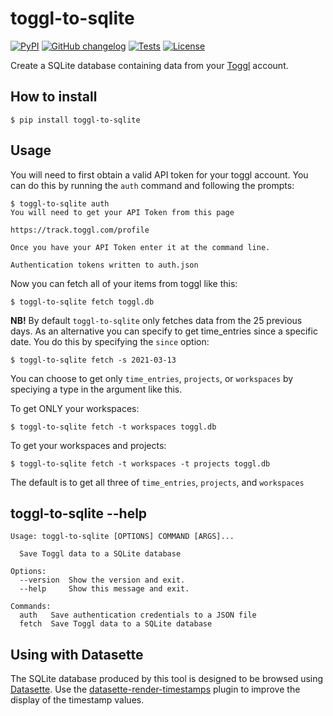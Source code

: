 # toggl-to-sqlite

[![PyPI](https://img.shields.io/pypi/v/toggl-to-sqlite.svg)](https://pypi.org/project/toggl-to-sqlite/)
[![GitHub changelog](https://img.shields.io/github/v/release/ryancheley/toggl-to-sqlite?include_prereleases&label=changelog)](https://github.com/ryancheley/toggl-to-sqlite/releases)
[![Tests](https://github.com/ryancheley/toggl-to-sqlite/workflows/Test/badge.svg)](https://github.com/ryancheley/toggl-to-sqlite/actions?query=workflow%3ATest)
[![License](https://img.shields.io/badge/license-Apache%202.0-blue.svg)](https://github.com/ryancheley/toggl-to-sqlite/blob/main/LICENSE)


Create a SQLite database containing data from your [Toggl](https://toggl.com/) account.

## How to install

    $ pip install toggl-to-sqlite

## Usage

You will need to first obtain a valid API token for your toggl account. You can do this by running the `auth` command and following the prompts:

    $ toggl-to-sqlite auth
    You will need to get your API Token from this page

    https://track.toggl.com/profile

    Once you have your API Token enter it at the command line. 
    
    Authentication tokens written to auth.json

Now you can fetch all of your items from toggl like this:

    $ toggl-to-sqlite fetch toggl.db

**NB!** By default `toggl-to-sqlite` only fetches data from the 25 previous days. As an alternative you can specify to get time_entries since a specific date. You do this by specifying the `since` option:

    $ toggl-to-sqlite fetch -s 2021-03-13

You can choose to get only `time_entries`, `projects`, or `workspaces` by speciying a type in the argument like this. 

To get ONLY your workspaces:

    $ toggl-to-sqlite fetch -t workspaces toggl.db

To get your workspaces and projects:

    $ toggl-to-sqlite fetch -t workspaces -t projects toggl.db

The default is to get all three of `time_entries`, `projects`, and `workspaces`

## toggl-to-sqlite --help

<!-- [[[cog
import cog
from toggl_to_sqlite import cli
from click.testing import CliRunner
runner = CliRunner()
result = runner.invoke(cli.cli, ["--help"])
help = result.output.replace("Usage: cli", "Usage: toggl-to-sqlite")
cog.out(
    "```\n{}\n```".format(help)
)
]]] -->
```
Usage: toggl-to-sqlite [OPTIONS] COMMAND [ARGS]...

  Save Toggl data to a SQLite database

Options:
  --version  Show the version and exit.
  --help     Show this message and exit.

Commands:
  auth   Save authentication credentials to a JSON file
  fetch  Save Toggl data to a SQLite database

```
<!-- [[[end]]] -->

## Using with Datasette

The SQLite database produced by this tool is designed to be browsed using [Datasette](https://datasette.readthedocs.io/). Use the [datasette-render-timestamps](https://github.com/simonw/datasette-render-timestamps) plugin to improve the display of the timestamp values.

